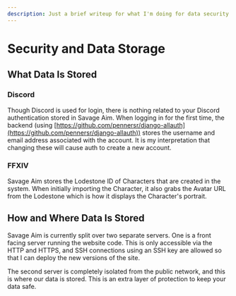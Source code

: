 ```yaml
---
description: Just a brief writeup for what I'm doing for data security
---
```


# Security and Data Storage

## What Data Is Stored

### Discord

Though Discord is used for login, there is nothing related to your Discord authentication stored in Savage Aim. When logging in for the first time, the backend (using [https://github.com/pennersr/django-allauth](https://github.com/pennersr/django-allauth)) stores the username and email address associated with the account. It is my interpretation that changing these will cause auth to create a new account.

### FFXIV

Savage Aim stores the Lodestone ID of Characters that are created in the system. When initially importing the Character, it also grabs the Avatar URL from the Lodestone which is how it displays the Character's portrait.

## How and Where Data Is Stored

Savage Aim is currently split over two separate servers. One is a front facing server running the website code. This is only accessible via the HTTP and HTTPS, and SSH connections using an SSH key are allowed so that I can deploy the new versions of the site.

The second server is completely isolated from the public network, and this is where our data is stored. This is an extra layer of protection to keep your data safe.
